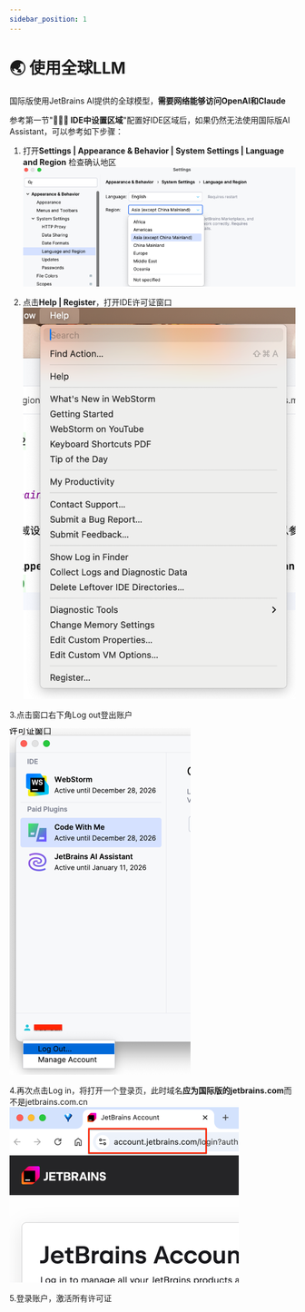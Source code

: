 ```yaml
---
sidebar_position: 1
---
```


# 🌏 使用全球LLM

国际版使用JetBrains AI提供的全球模型，**需要网络能够访问OpenAI和Claude**

参考第一节"**👨🏻‍💻 IDE中设置区域**"配置好IDE区域后，如果仍然无法使用国际版AI Assistant，可以参考如下步骤：

1. 打开**Settings | Appearance & Behavior | System Settings | Language and Region** 检查确认地区
![IDE区域设置](imgs/region.png)

2. 点击**Help | Register**，打开IDE许可证窗口
![配置许可证](imgs/regis.png)

3.点击窗口右下角Log out登出账户 

![img.png](imgs/regwin.png)

4.再次点击Log in，将打开一个登录页，此时域名**应为国际版的jetbrains.com**而不是jetbrains.com.cn
![img_1.png](imgs/regdomain.png)

5.登录账户，激活所有许可证